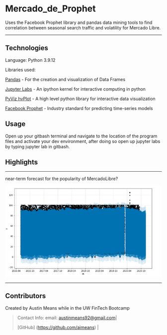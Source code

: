 # Mercado_de_Prophet
Uses the Facebook Prophet library and pandas data mining tools to find correlation between seasonal search traffic and volatility for Mercado Libre.

---
## Technologies

Language: Python 3.9.12

Libraries used:

[Pandas](https://pandas.pydata.org/pandas-docs/stable/index.html) - For the creation and visualization of Data Frames

[Jupyter Labs](https://jupyter.org/) - An ipython kernel for interactive computing in python

[PyViz hvPlot](https://hvplot.holoviz.org/index.html) - A high level python library for interactive data visualization

[Facebook Prophet](https://facebook.github.io/prophet/) - Industry standard for predicting time-series models

## Usage

Open up your gitbash terminal and navigate to the location of the program files and activate your dev environment, after doing so open up jupyter labs by typing jupyter lab in gitbash.

## Highlights
--- 
near-term forecast for the popularity of MercadoLibre?

!['Nearterm Forcast'](readme_images/neartermforcast.png)

---

## Contributors

Created by Austin Means while in the UW FinTech Bootcamp
> Contact Info:
> email: austinmeans92@gmail.com|
> 
> [GitHub] (https://github.com/aimeans) |
> 